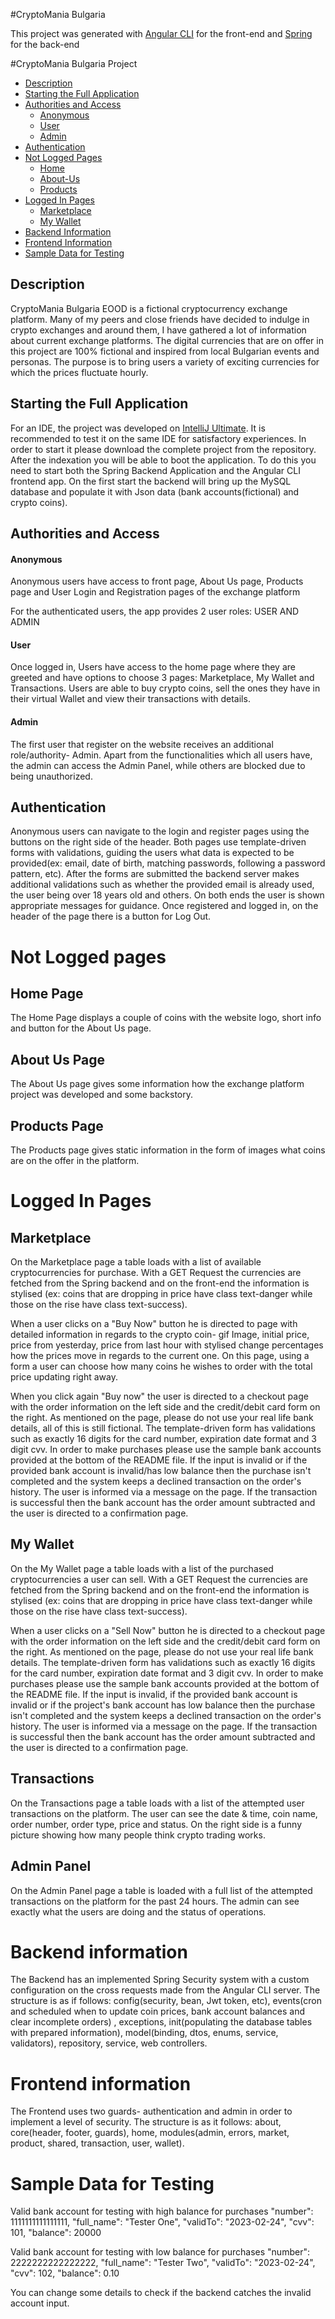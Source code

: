#CryptoMania Bulgaria

This project was generated with [Angular CLI](https://github.com/angular/angular-cli) for the front-end
and [Spring](https://spring.io/) for the back-end

#CryptoMania Bulgaria Project

- [Description](#description)
- [Starting the Full Application](#starting-the-full-application)
- [Authorities and Access](#authorities-and-access)
    - [Anonymous](#anonymous)
    - [User](#user)
    - [Admin](#admin)
- [Authentication](#authentication)
- [Not Logged Pages](#not-logged-pages)
  - [Home](#home)
  - [About-Us](#about-us)
  - [Products](#products)
- [Logged In Pages](#logged-in-pages)
  - [Marketplace](#marketplace)
  - [My Wallet](#my-wallet)
- [Backend Information](#backend-information)
- [Frontend Information](#frontend-information)
- [Sample Data for Testing](#sample-data-for-testing)

## Description
CryptoMania Bulgaria EOOD is a fictional cryptocurrency exchange platform. 
Many of my peers and close friends
have decided to indulge in crypto exchanges and around them, I have gathered a lot of information about current exchange platforms.
The digital currencies that are on offer in this project are 100% fictional and inspired from local Bulgarian events and personas. 
The purpose is to bring users a variety of exciting currencies for which the prices fluctuate hourly.

## Starting the Full Application
For an IDE, the project was developed on [IntelliJ Ultimate](https://www.jetbrains.com/help/idea/2021.2/discover-intellij-idea.html).
It is recommended to test it on the same IDE for satisfactory experiences. 
In order to start it please download the complete project from the repository. After the indexation you will be able to
boot the application. To do this you need to start both the Spring Backend Application and the Angular CLI frontend app.
On the first start the backend will bring up the MySQL database and populate it with Json data (bank accounts(fictional)
and crypto coins).

## Authorities and Access

#### Anonymous
Anonymous users have access to front page, About Us page, Products page and User Login and Registration pages
of the exchange platform

For the authenticated users, the app provides 2 user roles:
USER AND ADMIN

#### User
Once logged in, Users have access to the home page where they are greeted and have options to choose 3 pages:
Marketplace, My Wallet and Transactions. Users are able to buy crypto coins, sell the ones they have in their virtual Wallet
and view their transactions with details.

#### Admin
The first user that register on the website receives an additional role/authority- Admin. Apart from the functionalities which all
users have, the admin can access the Admin Panel, while others are blocked due to being unauthorized.

## Authentication
Anonymous users can navigate to the login and register pages using the buttons on the right side of the header.
Both pages use template-driven forms with validations, guiding the users what data is expected to be provided(ex:
email, date of birth, matching passwords, following a password pattern, etc). 
After the forms are submitted the backend server makes additional validations
such as whether the provided email is already used, the user being over 18 years old and others. On both ends the user
is shown appropriate messages for guidance. Once registered and logged in,
on the header of the page there is a button for Log Out.

# Not Logged pages
## Home Page
The Home Page displays a couple of coins with the website logo, short info and button for the About Us page.

## About Us Page
The About Us page gives some information how the exchange platform project was developed and some backstory.

## Products Page
The Products page gives static information in the form of images what coins are on the offer in the platform.

# Logged In Pages

## Marketplace

On the Marketplace page a table loads with a list of available cryptocurrencies for purchase. With a GET Request
the currencies are fetched from the Spring backend and on the front-end the information is stylised 
(ex: coins that are dropping in price have class text-danger while those on the rise have class text-success).

When a user clicks on a "Buy Now" button he is directed to page with detailed information 
in regards to the crypto coin- gif Image, initial price, price from yesterday, price from last hour with stylised
change percentages how the prices move in regards to the current one. On this page, using a form a user can choose
how many coins he wishes to order with the total price updating right away.

When you click again "Buy now" the user is directed to a checkout page with the order information on the left side
and the credit/debit card form on the right. As mentioned on the page, please do not use your real life bank details,
all of this is still fictional. The template-driven form has validations such as exactly 16 digits for the card number,
expiration date format and 3 digit cvv. In order to make purchases please use the sample bank accounts provided at the bottom of the
README file. If the input is invalid or if the provided bank account is invalid/has low balance then the purchase isn't completed
and the system keeps a declined transaction on the order's history. The user is informed via a message on the page.
If the transaction is successful then the bank account has the
order amount subtracted and the user is directed to a confirmation page.

## My Wallet

On the My Wallet page a table loads with a list of the purchased cryptocurrencies a user can sell. 
With a GET Request the currencies are fetched from the Spring backend and on the front-end the information is stylised
(ex: coins that are dropping in price have class text-danger while those on the rise have class text-success).

When a user clicks on a "Sell Now" button he is directed to a checkout page with the order information on the left side
and the credit/debit card form on the right. As mentioned on the page, please do not use your real life bank details. 
The template-driven form has validations such as exactly 16 digits for the card number,
expiration date format and 3 digit cvv. In order to make purchases please use the sample bank accounts provided at the bottom of the
README file. If the input is invalid, if the provided bank account is invalid or if the project's bank account 
has low balance then the purchase isn't completed and the system keeps a declined transaction on the order's history.
The user is informed via a message on the page. If the transaction is successful then the bank account has the
order amount subtracted and the user is directed to a confirmation page.

## Transactions

On the Transactions page a table loads with a list of the attempted user transactions on the platform.
The user can see the date & time, coin name, order number, order type, price and status.
On the right side is a funny picture showing how many people think crypto trading works.

## Admin Panel

On the Admin Panel page a table is loaded with a full list of the attempted transactions on the platform for the past
24 hours. The admin can see exactly what the users are doing and the status of operations.

# Backend information
The Backend has an implemented Spring Security system with a custom configuration on the cross requests made from the
Angular CLI server. The structure is as if follows: config(security, bean, Jwt token, etc),
events(cron and scheduled when to update coin prices, bank account balances and clear incomplete orders)
, exceptions, init(populating the database tables with prepared information),
model(binding, dtos, enums, service, validators), repository, service, web controllers.

# Frontend information
The Frontend uses two guards- authentication and admin in order to implement a level of security.
The structure is as it follows: about, core(header, footer, guards), home, modules(admin, errors, market, product, shared, transaction, user, wallet).

# Sample Data for Testing
Valid bank account for testing with high balance for purchases
"number": 1111111111111111,
"full_name": "Tester One",
"validTo": "2023-02-24",
"cvv": 101,
"balance": 20000

Valid bank account for testing with low balance for purchases
"number": 2222222222222222,
"full_name": "Tester Two",
"validTo": "2023-02-24",
"cvv": 102,
"balance": 0.10

You can change some details to check if the backend catches 
the invalid account input.
